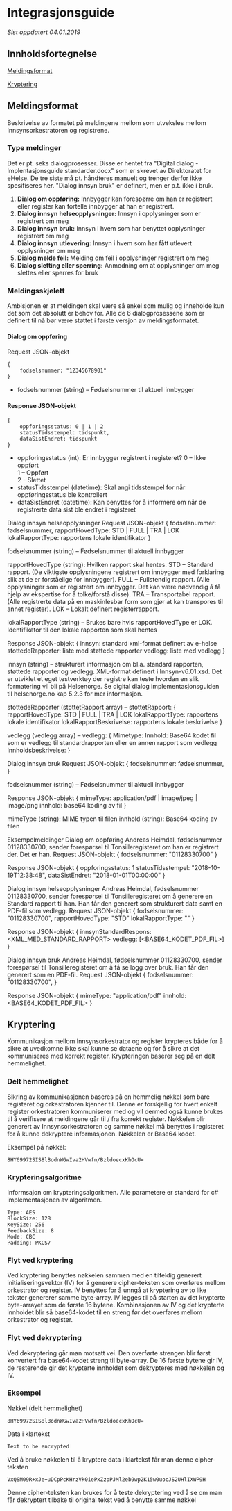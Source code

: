 # Integrasjonsguide

*Sist oppdatert 04.01.2019*

## Innholdsfortegnelse

[Meldingsformat](#Meldingsformat)

[Kryptering](#Kryptering)

## Meldingsformat
Beskrivelse av formatet på meldingene mellom som utveksles mellom Innsynsorkestratoren og registrene.

### Type meldinger

Det er pt. seks dialogprosesser. Disse er hentet fra "Digital dialog - Implentasjonsguide standarder.docx" som er skrevet av Direktoratet for eHelse. De tre siste må pt. håndteres manuelt og trenger derfor ikke spesifiseres her. "Dialog innsyn bruk" er definert, men er p.t. ikke i bruk.

1. **Dialog om oppføring:** Innbygger kan forespørre om han er registrert eller register kan fortelle innbygger at han er registrert.
2. **Dialog innsyn helseopplysninger:** Innsyn i opplysninger som er registrert om meg
3. **Dialog innsyn bruk:** Innsyn i hvem som har benyttet opplysninger registrert om meg
4. **Dialog innsyn utlevering:** Innsyn i hvem som har fått utlevert opplysninger om meg
5. **Dialog melde feil:** Melding om feil i opplysninger registrert om meg
6. **Dialog sletting eller sperring:** Anmodning om at opplysninger om meg slettes eller sperres for bruk

### Meldingsskjelett
Ambisjonen er at meldingen skal være så enkel som mulig og inneholde kun det som det absolutt er behov for. Alle de 6 dialogprosessene som er definert til nå bør være støttet i første versjon av meldingsformatet.

#### Dialog om oppføring
Request JSON-objekt
```
{ 
    fodselsnummer: "12345678901"
}
```
* fodselsnummer (string) – Fødselsnummer til aktuell innbygger

#### Response JSON-objekt
```
{
    oppforingsstatus: 0 | 1 | 2 
    statusTidsstempel: tidspunkt,
    dataSistEndret: tidspunkt
}
```
* oppforingsstatus (int): Er innbygger registrert i registeret?
    0 – Ikke oppført  
    1 – Oppført  
    2 - Slettet
* statusTidsstempel (datetime): Skal angi tidsstempel for når oppføringsstatus ble kontrollert
* dataSistEndret (datetime): Kan benyttes for å informere om når de registrerte data sist ble endret i registeret

Dialog innsyn helseopplysninger
Request JSON-objekt 
{ 
	fodselsnummer: fødselsnummer,
	rapportHovedType: STD | FULL | TRA | LOK
	lokalRapportType: rapportens lokale identifikator
}

fodselsnummer (string) – Fødselsnummer til aktuell innbygger

rapportHovedType (string): Hvilken rapport skal hentes.
STD – Standard rapport. (De viktigste opplysningene registrert om innbygger med forklaring slik at de er forståelige for innbygger).
FULL – Fullstendig rapport. (Alle opplysninger som er registrert om innbygger. Det kan være nødvendig å få hjelp av ekspertise for å tolke/forstå disse).
TRA – Transportabel rapport. (Alle registrerte data på en maskinlesbar form som gjør at kan transpores til annet register).
LOK – Lokalt definert registerrapport.

lokalRapportType (string) – Brukes bare hvis rapportHovedType er LOK. 
Identifikator til den lokale rapporten som skal hentes

Response JSON-objekt 
{
	innsyn: standard xml-format definert av e-helse
	stottedeRapporter: liste med støttede rapporter
	vedlegg: liste med vedlegg
}

innsyn (string) – strukturert informasjon om bl.a. standard rapporten, støttede rapporter og vedlegg. XML-format definert i Innsyn-v6.01.xsd. Det er utviklet et eget testverktøy der registre kan teste hvordan en slik formatering vil bli på Helsenorge. Se digital dialog implementasjonsguiden til helsenorge.no kap 5.2.3 for mer informasjon.

stottedeRapporter (stottetRapport array) –
	stottetRapport:
	{
		rapportHovedType: STD | FULL | TRA | LOK
		lokalRapportType: rapportens lokale identifikator
		lokalRapportBeskrivelse: rapportens lokale beskrivelse
	}

vedlegg (vedlegg array) –
	vedlegg:
	{
Mimetype:
Innhold: Base64 kodet fil som er vedlegg til standardrapporten eller en annen rapport som vedlegg
Innholdsbeskrivelse:
	}


Dialog innsyn bruk
Request JSON-objekt 
{ 
	fodselsnummer: fødselsnummer,
}

fodselsnummer (string) – Fødselsnummer til aktuell innbygger

Response JSON-objekt 
{
	mimeType: application/pdf | image/jpeg | image/png
	innhold: base64 koding av fil
}

mimeType (string): MIME typen til filen
innhold (string): Base64 koding av filen

Eksempelmeldinger
Dialog om oppføring
Andreas Heimdal, fødselsnummer 01128330700, sender forespørsel til Tonsilleregisteret om han er registrert der. Det er han.
Request JSON-objekt 
{ 
	fodselsnummer: "01128330700"
}

Response JSON-objekt 
{
	oppforingsstatus: 1 
	statusTidsstempel: "2018-10-19T12:38:48",
	dataSistEndret: "2018-01-01T00:00:00"
}

Dialog innsyn helseopplysninger
Andreas Heimdal, fødselsnummer 01128330700, sender forespørsel til Tonsilleregisteret om å generere en Standard rapport til han. Han får den generert som strukturert data samt en PDF-fil som vedlegg.
Request JSON-objekt 
{ 
	fodselsnummer: "01128330700",
	rapportHovedType: "STD"
	lokalRapportType: ""
}


Response JSON-objekt 
{
	innsynStandardRespons: <XML_MED_STANDARD_RAPPORT>
	vedlegg: [<BASE64_KODET_PDF_FIL>]
}

Dialog innsyn bruk
Andreas Heimdal, fødselsnummer 01128330700, sender forespørsel til Tonsilleregisteret om å få se logg over bruk. Han får den generert som en PDF-fil.
Request JSON-objekt 
{ 
	fodselsnummer: "01128330700",
}


Response JSON-objekt 
{
	mimeType: "application/pdf"
	innhold: <BASE64_KODET_PDF_FIL>
}





## Kryptering
Kommunikasjon mellom Innsynsorkestrator og register krypteres både for å sikre at uvedkomne ikke skal kunne se dataene og for å sikre at det kommuniseres med korrekt register. Krypteringen baserer seg på en delt hemmelighet.

### Delt hemmelighet
Sikring av kommunikasjonen baseres på en hemmelig nøkkel som bare registeret og orkestratoren kjenner til. Denne er forskjellig for hvert enkelt register orkestratoren kommuniserer med og vil dermed også kunne brukes til å verifisere at meldingene går til / fra korrekt register. Nøkkelen blir generert av Innsynsorkestratoren og samme nøkkel må benyttes i registeret for å kunne dekryptere informasjonen. Nøkkelen er Base64 kodet.

Eksempel på nøkkel:
```
8HY69972SIS8lBodnWGwIva2HVwfn/BzldoecxKhOcU=
```

### Krypteringsalgoritme
Informsajon om krypteringsalgoritmen. Alle parametere er standard for c# implementasjonen av algoritmen.

```
Type: AES
BlockSize: 128
KeySize: 256
FeedbackSize: 8
Mode: CBC
Padding: PKCS7
```

### Flyt ved kryptering
Ved kryptering benyttes nøkkelen sammen med en tilfeldig generert initialiseringsvektor (IV) for å generere cipher-teksten som overføres mellom orkestrator og register. IV benyttes for å unngå at kryptering av to like tekster genererer samme byte-array. IV legges til på starten av det krypterte byte-arrayet som de første 16 bytene. Kombinasjonen av IV og det krypterte innholdet blir så base64-kodet til en streng før det overføres mellom orkestrator og register.

### Flyt ved dekryptering
Ved dekryptering går man motsatt vei. Den overførte strengen blir først konvertert fra base64-kodet streng til byte-array. De 16 første bytene gir IV, de resterende gir det krypterte innholdet som dekrypteres med nøkkelen og IV.

### Eksempel
Nøkkel (delt hemmelighet)
```
8HY69972SIS8lBodnWGwIva2HVwfn/BzldoecxKhOcU=
```

Data i klartekst
```
Text to be encrypted
```

Ved å bruke nøkkelen til å kryptere data i klartekst får man denne cipher-teksten
```
VxQSM09R+xJe+uDCpPcKHrzVk0iePxZzpPJMl2eb9wp2K15w0uocJS2UHlIXWP9H
```

Denne cipher-teksten kan brukes for å teste dekryptering ved å se om man får dekryptert tilbake til original tekst ved å benytte samme nøkkel

